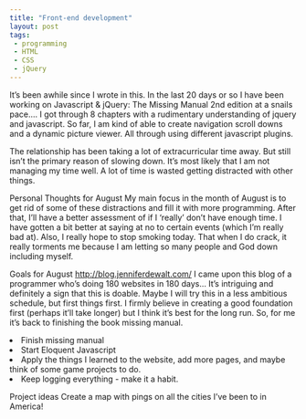 ```yaml
---
title: "Front-end development"
layout: post
tags: 
 - programming
 - HTML
 - CSS
 - jQuery
---
```


It’s been awhile since I wrote in this. In the last 20 days or so I have been working on Javascript & jQuery: The Missing Manual 2nd edition at a snails pace.... I got through 8 chapters with a rudimentary understanding of jquery and javascript. So far, I am kind of able to create navigation scroll downs and a dynamic picture viewer. All through using different javascript plugins. 

The relationship has been taking a lot of extracurricular time away. But still isn’t the primary reason of slowing down. It’s most likely that I am not managing my time well. A lot of time is wasted getting distracted with other things. 

Personal Thoughts for August
My main focus in the month of August is to get rid of some of these distractions and fill it with more programming. After that, I’ll have a better assessment of if I ‘really’ don’t have enough time. I have gotten a bit better at saying at no to certain events (which I’m really bad at). Also, I really hope to stop smoking today. That when I do crack, it really torments me because I am letting so many people and God down including myself. 

Goals for August
http://blog.jenniferdewalt.com/ I came upon this blog of a programmer who’s doing 180 websites in 180 days... It’s intriguing and definitely a sign that this is doable. Maybe I will try this in a less ambitious schedule, but first things first. I firmly believe in creating a good foundation first (perhaps it’ll take longer) but I think it’s best for the long run. So, for me it’s back to finishing the book missing manual.

<li>Finish missing manual</li>
<li>Start Eloquent Javascript</li> 
<li>Apply the things I learned to the website, add more pages, and maybe think of some game projects to do.</li>
<li>Keep logging everything - make it a habit.</li> 

Project ideas
Create a map with pings on all the cities I’ve been to in America!